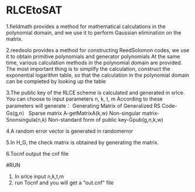 # RLCEtoSAT
  1.fieldmath provides a method for mathematical calculations in the polynomial domain, 
    and we use it to perform Gaussian elimination on the matrix.

  2.reedsolo provides a method for constructing ReedSolomon codes, 
    we use it to obtain primitive polynomials and generator polynomials
    At the same time, various calculation methods in the polynomial domain are provided.
    The most important thing is to simplify the calculation, construct the exponential logarithm table, 
    so that the calculation in the polynomial domain can be completed by looking up the table
  
  
  3.The public key of the RLCE scheme is calculated and generated in srlce.
    You can choose to input parameters n, k, t, m
    According to these parameters will generate：
    Generating Matrix of Generalized RS Code-Gs(g,n）
    Sparse matrix A-getMatrixA(k,w)
    Non-singular matrix-Snonsingula(n,k)
    Non-standard form of public key-Gpub(g,n,k,w)
  
  4.A random error vector is generated in randomerror

  5.In H_G, the check matrix is obtained by generating the matrix.

  6.Tocnf output the cnf file

#RUN 
1. In srlce input n,k,t,m
2. run  Tocnf and you will get a "out.cnf" file

